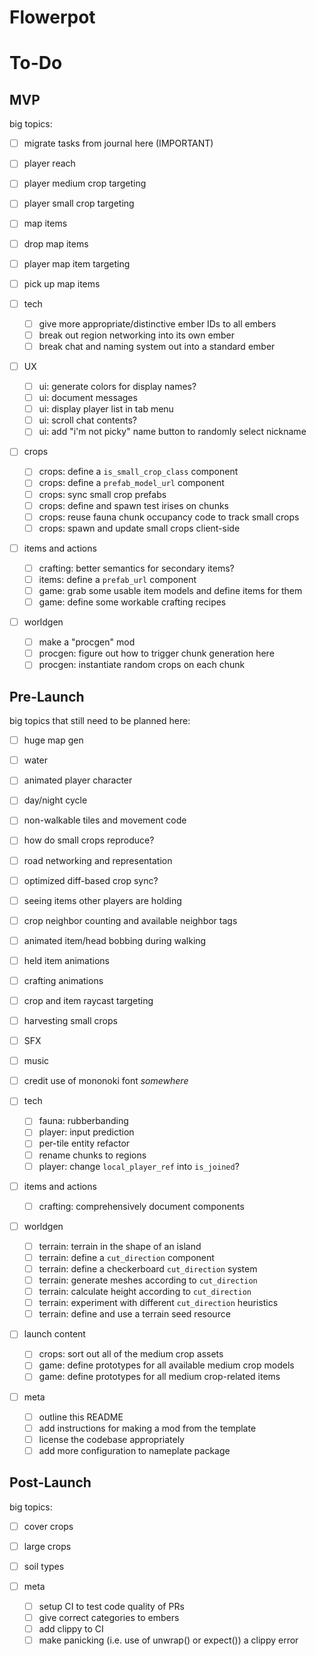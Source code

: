 # Flowerpot

# To-Do

## MVP

big topics:
- [ ] migrate tasks from journal here (IMPORTANT)
- [ ] player reach
- [ ] player medium crop targeting
- [ ] player small crop targeting
- [ ] map items
- [ ] drop map items
- [ ] player map item targeting
- [ ] pick up map items

- [ ] tech
  - [ ] give more appropriate/distinctive ember IDs to all embers
  - [ ] break out region networking into its own ember
  - [ ] break chat and naming system out into a standard ember
- [ ] UX
  - [ ] ui: generate colors for display names?
  - [ ] ui: document messages
  - [ ] ui: display player list in tab menu
  - [ ] ui: scroll chat contents?
  - [ ] ui: add "i'm not picky" name button to randomly select nickname
- [ ] crops
  - [ ] crops: define a `is_small_crop_class` component
  - [ ] crops: define a `prefab_model_url` component
  - [ ] crops: sync small crop prefabs
  - [ ] crops: define and spawn test irises on chunks
  - [ ] crops: reuse fauna chunk occupancy code to track small crops
  - [ ] crops: spawn and update small crops client-side
- [ ] items and actions
  - [ ] crafting: better semantics for secondary items?
  - [ ] items: define a `prefab_url` component
  - [ ] game: grab some usable item models and define items for them
  - [ ] game: define some workable crafting recipes
- [ ] worldgen
  - [ ] make a "procgen" mod
  - [ ] procgen: figure out how to trigger chunk generation here
  - [ ] procgen: instantiate random crops on each chunk

## Pre-Launch

big topics that still need to be planned here:
- [ ] huge map gen
- [ ] water
- [ ] animated player character
- [ ] day/night cycle
- [ ] non-walkable tiles and movement code
- [ ] how do small crops reproduce?
- [ ] road networking and representation
- [ ] optimized diff-based crop sync?
- [ ] seeing items other players are holding
- [ ] crop neighbor counting and available neighbor tags
- [ ] animated item/head bobbing during walking
- [ ] held item animations
- [ ] crafting animations
- [ ] crop and item raycast targeting
- [ ] harvesting small crops
- [ ] SFX
- [ ] music
- [ ] credit use of mononoki font *somewhere*

- [ ] tech
  - [ ] fauna: rubberbanding
  - [ ] player: input prediction
  - [ ] per-tile entity refactor
  - [ ] rename chunks to regions
  - [ ] player: change `local_player_ref` into `is_joined`?
- [ ] items and actions
  - [ ] crafting: comprehensively document components
- [ ] worldgen
  - [ ] terrain: terrain in the shape of an island
  - [ ] terrain: define a `cut_direction` component
  - [ ] terrain: define a checkerboard `cut_direction` system
  - [ ] terrain: generate meshes according to `cut_direction`
  - [ ] terrain: calculate height according to `cut_direction`
  - [ ] terrain: experiment with different `cut_direction` heuristics
  - [ ] terrain: define and use a terrain seed resource
- [ ] launch content
  - [ ] crops: sort out all of the medium crop assets
  - [ ] game: define prototypes for all available medium crop models
  - [ ] game: define prototypes for all medium crop-related items
- [ ] meta
  - [ ] outline this README
  - [ ] add instructions for making a mod from the template
  - [ ] license the codebase appropriately
  - [ ] add more configuration to nameplate package

## Post-Launch

big topics:
- [ ] cover crops
- [ ] large crops
- [ ] soil types

- [ ] meta
  - [ ] setup CI to test code quality of PRs
  - [ ] give correct categories to embers
  - [ ] add clippy to CI
  - [ ] make panicking (i.e. use of unwrap() or expect()) a clippy error
